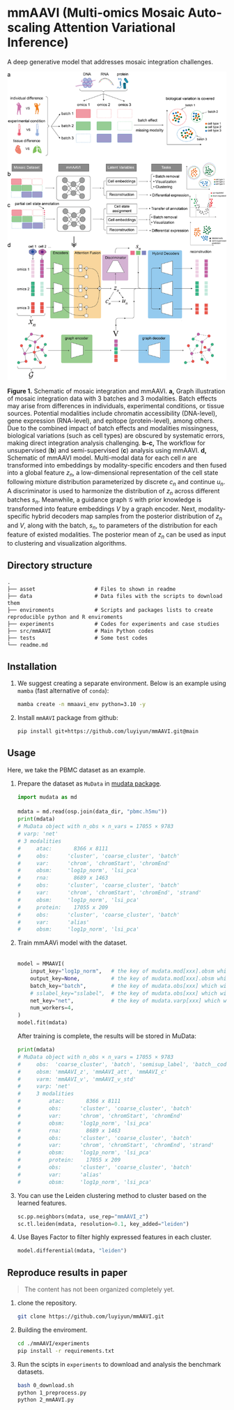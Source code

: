 # mmAAVI (Multi-omics Mosaic Auto-scaling Attention Variational Inference)

A deep generative model that addresses mosaic integration challenges.

![Figure 1](asset/Figure1-V6.png)

**Figure 1.** Schematic of mosaic integration and mmAAVI. **a,** Graph illustration of mosaic integration data with 3 batches and 3 modalities. Batch effects may arise from differences in individuals, experimental conditions, or tissue sources. Potential modalities include chromatin accessibility (DNA-level), gene expression (RNA-level), and epitope (protein-level), among others. Due to the combined impact of batch effects and modalities missingness, biological variations (such as cell types) are obscured by systematic errors, making direct integration analysis challenging. **b-c,** The workflow for unsupervised (**b**) and semi-supervised (**c**) analysis using mmAAVI. **d,** Schematic of mmAAVI model. Multi-modal data for each cell $n$ are transformed into embeddings by modality-specific encoders and then fused into a global feature $z_n$, a low-dimensional representation of the cell state following mixture distribution parameterized by discrete $c_n$ and continue $u_n$. A discriminator is used to harmonize the distribution of $z_n$ across different batches $s_n$. Meanwhile, a guidance graph $\mathcal{G}$ with prior knowledge is transformed into feature embeddings $V$ by a graph encoder. Next, modality-specific hybrid decoders map samples from the posterior distribution of $z_n$ and $V$, along with the batch, $s_n$, to parameters of the distribution for each feature of existed modalities. The posterior mean of $z_n$ can be used as input to clustering and visualization algorithms.

## Directory structure

```
.
├── asset                   # Files to shown in readme
├── data                    # Data files with the scripts to download them
├── enviroments             # Scripts and packages lists to create reproducible python and R enviroments
├── experiments             # Codes for experiments and case studies
├── src/mmAAVI              # Main Python codes
├── tests                   # Some test codes
└── readme.md
```

## Installation

1. We suggest creating a separate environment. Below is an example using `mamba` (fast alternative of `conda`):

    ```bash
    mamba create -n mmaavi_env python=3.10 -y
    ```
2. Install `mmAAVI` package from github:

    ```bash
    pip install git+https://github.com/luyiyun/mmAAVI.git@main
    ```

## Usage

Here, we take the PBMC dataset as an example.

1. Prepare the dataset as `MuData` in [mudata package](https://mudata.readthedocs.io/en/latest/).

    ```python
    import mudata as md

    mdata = md.read(osp.join(data_dir, "pbmc.h5mu"))
    print(mdata)
    # MuData object with n_obs × n_vars = 17055 × 9783
    # varp: 'net'
    # 3 modalities
    #     atac:       8366 x 8111
    #     obs:      'cluster', 'coarse_cluster', 'batch'
    #     var:      'chrom', 'chromStart', 'chromEnd'
    #     obsm:     'log1p_norm', 'lsi_pca'
    #     rna:        8689 x 1463
    #     obs:      'cluster', 'coarse_cluster', 'batch'
    #     var:      'chrom', 'chromStart', 'chromEnd', 'strand'
    #     obsm:     'log1p_norm', 'lsi_pca'
    #     protein:    17055 x 209
    #     obs:      'cluster', 'coarse_cluster', 'batch'
    #     var:      'alias'
    #     obsm:     'log1p_norm', 'lsi_pca'
    ```

2. Train mmAAVi model with the dataset.

    ```python

    model = MMAAVI(
        input_key="log1p_norm",   # the key of mudata.mod[xxx].obsm which will be fed into model
        output_key=None,          # the key of mudata.mod[xxx].obsm which will be reconstracted, None means mudata.mod[xxx].X
        batch_key="batch",        # the key of mudata.obs[xxx] which will be considered as batch indices
        # sslabel_key="sslabel",  # the key of mudata.obs[xxx] which will be considered as semi-supervised label, np.NaN or NA will be considered as unlabeled.
        net_key="net",            # the key of mudata.varp[xxx] which will be considered as guidance graph
        num_workers=4,
    )
    model.fit(mdata)
    ```
    After training is complete, the results will be stored in MuData:
    ```python
    print(mdata)
    # MuData object with n_obs × n_vars = 17055 × 9783
    #     obs:  'coarse_cluster', 'batch', 'semisup_label', 'batch__code'
    #     obsm: 'mmAAVI_z', 'mmAAVI_att', 'mmAAVI_c'
    #     varm: 'mmAAVI_v', 'mmAAVI_v_std'
    #     varp: 'net'
    #     3 modalities
    #         atac:       8366 x 8111
    #         obs:      'cluster', 'coarse_cluster', 'batch'
    #         var:      'chrom', 'chromStart', 'chromEnd'
    #         obsm:     'log1p_norm', 'lsi_pca'
    #         rna:        8689 x 1463
    #         obs:      'cluster', 'coarse_cluster', 'batch'
    #         var:      'chrom', 'chromStart', 'chromEnd', 'strand'
    #         obsm:     'log1p_norm', 'lsi_pca'
    #         protein:    17055 x 209
    #         obs:      'cluster', 'coarse_cluster', 'batch'
    #         var:      'alias'
    #         obsm:     'log1p_norm', 'lsi_pca'
    ```

3. You can use the Leiden clustering method to cluster based on the learned features.

    ```python
    sc.pp.neighbors(mdata, use_rep="mmAAVI_z")
    sc.tl.leiden(mdata, resolution=0.1, key_added="leiden")
    ```

4. Use Bayes Factor to filter highly expressed features in each cluster.

    ```python
    model.differential(mdata, "leiden")
    ```

## Reproduce results in paper

> The content has not been organized completely yet.

1. clone the repository.

    ```bash
    git clone https://github.com/luyiyun/mmAAVI.git
    ```

2. Building the enviroment.

    ```bash
    cd ./mmAAVI/experiments
    pip install -r requirements.txt
    ```

3. Run the scipts in `experiments` to download and analysis the benchmark datasets.

    ```bash
    bash 0_download.sh
    python 1_preprocess.py
    python 2_mmAAVI.py
    ```
